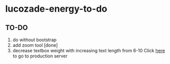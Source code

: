 # lucozade-energy-to-do
## TO-DO
1. do without bootstrap
2. add zoom tool [done]
3. decrease textbox weight with increasing text length from 6-10
Click [here][1] to go to production server

[1]: https://tobibello.github.io/lucozade-energy-to-do/dist